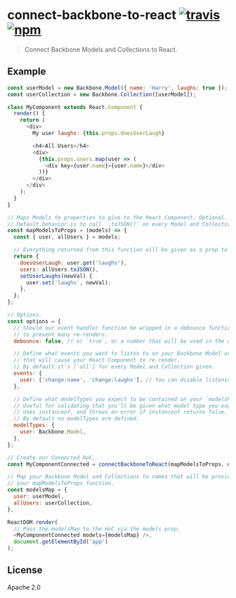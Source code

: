# connect-backbone-to-react [![travis][travis_img]][travis_url] [![npm][npm_img]][npm_url]

> Connect Backbone Models and Collections to React.

## Example

```javascript
const userModel = new Backbone.Model({ name: 'Harry', laughs: true });
const userCollection = new Backbone.Collection([userModel]);

class MyComponent extends React.Component {
  render() {
    return (
      <div>
        My user laughs: {this.props.doesUserLaugh}

        <h4>All Users</h4>
        <div>
          {this.props.users.map(user => (
            <div key={user.name}>{user.name}</div>
          ))}
        </div>
      </div>
    );
  }
}

// Maps Models to properties to give to the React Component. Optional.
// Default behavior is to call `.toJSON()` on every Model and Collection.
const mapModelsToProps = (models) => {
  const { user, allUsers } = models;

  // Everything returned from this function will be given as a prop to your Component.
  return {
    doesUserLaugh: user.get('laughs'),
    users: allUsers.toJSON(),
    setUserLaughs(newVal) {
      user.set('laughs', newVal);
    },
  };
};

// Options.
const options = {
  // Should our event handler function be wrapped in a debounce function
  // to prevent many re-renders.
  debounce: false, // or `true`, or a number that will be used in the debounce function.

  // Define what events you want to listen to on your Backbone Model or Collection
  // that will cause your React Component to re-render.
  // By default it's ['all'] for every Model and Collection given.
  events: {
    user: ['change:name', 'change:laughs'], // You can disable listening to events by passing in `false`.
  },

  // Define what modelTypes you expect to be contained on your `modelsMap` object.
  // Useful for validating that you'll be given what model type you expect.
  // Uses instanceof, and throws an error if instanceof returns false.
  // By default no modelTypes are defined.
  modelTypes: {
    user: Backbone.Model,
  },
};

// Create our Connected HoC.
const MyComponentConnected = connectBackboneToReact(mapModelsToProps, options)(MyComponent);

// Map your Backbone Model and Collections to names that will be provided to
// your mapModelsToProps function.
const modelsMap = {
  user: userModel,
  allUsers: userCollection,
},

ReactDOM.render(
  // Pass the modelsMap to the HoC via the models prop.
  <MyComponentConnected models={modelsMap} />,
  document.getElementById('app')
);
```

## License

Apache 2.0

[travis_img]: https://img.shields.io/travis/mongodb-js/connect-backbone-to-react.svg
[travis_url]: https://travis-ci.org/mongodb-js/connect-backbone-to-react
[npm_img]: https://img.shields.io/npm/v/connect-backbone-to-react.svg
[npm_url]: https://npmjs.org/package/connect-backbone-to-react
